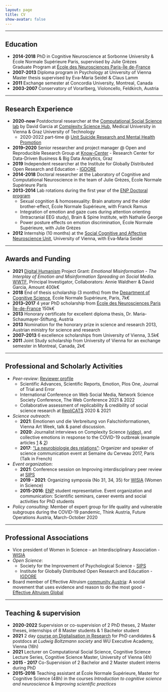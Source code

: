 ```yaml
---
layout: page
title: CV
show-avatar: false
---
```


<!--- to add an image here, use either html, or the kramdown example below, delete this line and the last dashes +arrow
<p align="center">
  <img width="250" height="250" src="/assets/img/Hannah_Metzler_ORRG.jpg">
</p>

![cvphoto](/assets/img/Hannah_Metzler_ORRG.jpg "Hannah Metzler" 250x250){:class="img-responsive" height="250px" width="250px"}-->

___

## Education

* **2014-2018** PhD in Cognitive Neuroscience at Sorbonne University & École Normale Supérieure Paris, supervised by Julie Grèzes  
    Graduate Program at [École des Neurosciences Paris-Île de-France][ENP]
* **2007-2013** Diploma program in Psychology at University of Vienna  
    Master thesis supervised by Eva-Maria Seidel & Claus Lamm 
* **2011** Exchange semester at Concordia University, Montreal, Canada
* **2003-2007** Conservatory of Vorarlberg, Violoncello, Feldkirch, Austria

___


## Research Experience

* **2020-now** Postdoctoral researcher at the [Computational Social Science lab][CSS]  by David Garcia at [Complexity Science Hub][CSH], Medical University in Vienna & Graz University of Technology
    * 2020-2022 part-time @ [Unit Suicide Research and Mental Health Promotion][Thomas]
* **2019–2020** Senior researcher and project manager @ Open and Reproducible Research Group at [Know-Center][KNOW] - Research Center for Data-Driven Business & Big Data Analytics, Graz
* **2019** Independent researcher at the Institute for Globally Distributed Open Research and Education - [IGDORE][IGDORE] 
* **2014-2018** Doctoral researcher at the Laboratory of Cognitive and Computational Neuroscience in the team of Julie Grèzes, École Normale Supérieure Paris
* **2013-2014** Lab rotations during the first year of the [ENP Doctoral program][ENPprogram]
    * Sexual cognition & homosexuality: Brain anatomy and the older brother-effect, École Normale Supérieure, with Franck Ramus
    * Integration of emotion and gaze cues during attention orienting (Intracranial EEG study), Brain & Spine Institute, with Nathalie George
    * Power posture effects on emotion discrimination, École Normale Supérieure, with Julie Grèzes
* **2012** Internship (10 months) at the [Social Cognitive and Affective Neuroscience Unit][SCAN], University of Vienna, with Eva-Maria Seidel

___


## Awards and Funding

* **2021** [Digital Humanism](https://www.wwtf.at/digital_humanism/) Project Grant: _Emotional Misinformation - The Interplay of Emotion and Misinformation Spreading on Social Media._ [WWTF](https://wwtf.at/programmes/information_communication/#ICT20), Principal Investigator, Collaborators: Annie Waldherr & David Garcia,  Amount 400k€
* **2018** End of thesis scholarship (3 months) from the [Department of Cognitive Science][DEC], École Normale Supérieure, Paris, 7k€
* **2013–2017** 4 year PhD scholarship from [École des Neurosciences Paris Île-de-France][ENP] 150k€
* **2013** Honorary certificate for excellent diploma thesis, Dr. Maria-Schaumayer-Stiftung, Austria
* **2013** Nomination for the honorary prize in science and research 2013, Austrian ministry for science and research
* **2007–2013** 6 excellence scholarships from University of Vienna, 3.5k€
* **2011** Joint Study scholarship from University of Vienna for an exchange semester in Montreal, Canada, 2k€

___


## Professional and Scholarly Activities

* *Peer-review*: [Reviewer profile](https://www.webofscience.com/wos/author/rid/AAH-4442-2020)
    - Scientific Advances, Scientific Reports, Emotion, Plos One, Journal of Trial and Error
    - International Conference on Web Social Media, Network Science Society Conference, The Web Conference 2021 & 2022
    - Collaborative assessment of replicability & credibility of social science research at [RepliCATS](https://replicats.research.unimelb.edu.au/) 2020 & 2021
* *Science outreach*: 
    - **2021**: Emotionen und die Verbreitung von Falschinformationen, Vienna Art Week, talk & panel discussion.
    - **2020**: Journalist interviews on Complexity Science [(video)](https://www.facebook.com/alexandervanderbellen/videos/besuch-im-complexity-science-hub-vienna/731750567653204/), and collective emotions in response to the  COVID-19 outbreak (example articles [1](https://www.derstandard.at/story/2000115973796/coronavirus-twitter-spiegelt-aengste-und-sorgen-der-menschen-wider) & [2](https://science.apa.at/site/kultur_und_gesellschaft/detail.html?key=SCI_20200417_SCI39351351654193650&))
    - **2017**: [“La neurobiologie des relations”](http://www.paris-neuroscience.fr/en/compterendu/enp-normale-sup-brain-awareness-week-2017): Organizer and speaker of science communication event at Semaine du Cerveau 2017, Paris (Talk in French) 
* *Event organization*:
    - **2021**: Conference session on Improving interdisciplinary peer review at [SIPS](https://www.improvingpsych.org/SIPS2021/)
    - **2019 - 2021**: Organizing symposia (No 31, 34, 35) for [WISIA](http://www.wisia.at/) (Women in Science)
    - **2015-2016**: [ENP][ENPprogram] student representative. Event organization and communication: Scientific seminars, career events and social activities for PhD students
* *Policy consulting*: Member of expert group for life quality and vulnerable subgroups during the COVID-19 pandemic, Think Austria, Future Operations Austria, March-October 2020
    
___


## Professional Associations

* Vice president of Women in Science – an Interdisciplinary Association - [WISIA](http://www.wisia.at/)
* *Open Science*: 
    - Society for the Improvement of Psychological Science - [SIPS](https://improvingpsych.org)
    - Institute for Globally Distributed Open Research and Education - [IGDORE][IGDORE] 
* Board member of Effective Altruism [community Austria](https://effectivealtruism.at/unser-team): A social movement that uses evidence and reason to do the most good - [Effective Altruism Global](https://www.effectivealtruism.org)


___


## Teaching & supervision
* **2020-2022** Supervision or co-supervision of 2 PhD theses, 2 Master theses, internships of 8 Master students & 1 Bachelor student
* **2021** 2 day [course on Digitalisation in Research](https://github.com/JanaLasser/digitalisation-in-research-module-2) for PhD candidates & postdocs at _Ludwig Boltzmann society_ and WU Executive Academy, Vienna (16h)
* **2021** Lecturer on Computational Social Science, Cognitive Science Lecture Series, Cognitive Science Master, University of Vienna (4h)
* **2015 - 2017** Co-Supervision of 2 Bachelor and 2 Master student interns during PhD
* **2015-2016** Teaching assistant at École Normale Supérieure, Master for Cognitive Science (48h) in the courses 
_Introduction to cognitive science and neuroscience_ & _Improving scientific practices_


[ENP]: https://universitypositions.eu/universities/france/ecole-des-neurosciences-de-paris-enp
[ENPprogram]: http://www.paris-neuroscience.fr/en/graduate-program
[DEC]: https://cognition.ens.fr/en
[SCAN]: https://scan-psy.univie.ac.at/
[KNOW]: https://www.know-center.tugraz.at/
[CSS]: https://dgarcia.eu/about-us/
[Thomas]: https://www.meduniwien.ac.at/hp/fileadmin/sozialmedizin/Unit_Suizidforschung___Mental_Health_Promotion.pdf
[CSH]: https://csh.ac.at
[IGDORE]: https://igdore.org/


